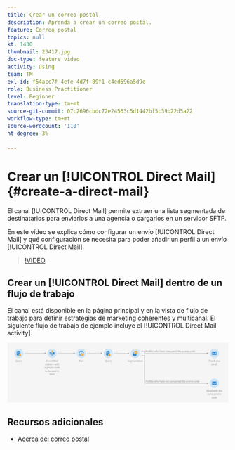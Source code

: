 ```yaml
---
title: Crear un correo postal
description: Aprenda a crear un correo postal.
feature: Correo postal
topics: null
kt: 1430
thumbnail: 23417.jpg
doc-type: feature video
activity: using
team: TM
exl-id: f54acc7f-4efe-4d7f-89f1-c4ed596a5d9e
role: Business Practitioner
level: Beginner
translation-type: tm+mt
source-git-commit: 07c2696cbdc72e24563c5d1442bf5c39b22d5a22
workflow-type: tm+mt
source-wordcount: '110'
ht-degree: 3%

---
```


# Crear un [!UICONTROL Direct Mail] {#create-a-direct-mail}

El canal [!UICONTROL Direct Mail] permite extraer una lista segmentada de destinatarios para enviarlos a una agencia o cargarlos en un servidor SFTP.

En este vídeo se explica cómo configurar un envío [!UICONTROL Direct Mail] y qué configuración se necesita para poder añadir un perfil a un envío [!UICONTROL Direct Mail].

>[!VIDEO](https://video.tv.adobe.com/v/23417?quality=12)

## Crear un [!UICONTROL Direct Mail] dentro de un flujo de trabajo

El canal está disponible en la página principal y en la vista de flujo de trabajo para definir estrategias de marketing coherentes y multicanal. El siguiente flujo de trabajo de ejemplo incluye el [!UICONTROL Direct Mail activity].

![Imagen del flujo de trabajo](/help/assets/direct_mail_examplewf.png)

## Recursos adicionales

* [Acerca del correo postal](https://docs.adobe.com/content/help/en/campaign-standard/using/communication-channels/direct-mail/about-direct-mail.html)
